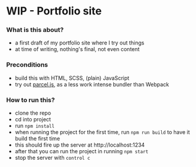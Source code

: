 # WIP - Portfolio site

### What is this about?

- a first draft of my portfolio site where I try out things
- at time of writing, nothing's final, not even content

### Preconditions

- build this with HTML, SCSS, (plain) JavaScript
- try out [parcel.js](https://parceljs.org/getting_started.html), as a less work intense bundler than Webpack

### How to run this?

- clone the repo
- cd into project
- run `npm install`
- when running the project for the first time, run `npm run build` to have it build the first time
- this should fire up the server at http://localhost:1234
- after that you can run the project in running `npm start`
- stop the server with `control c`
